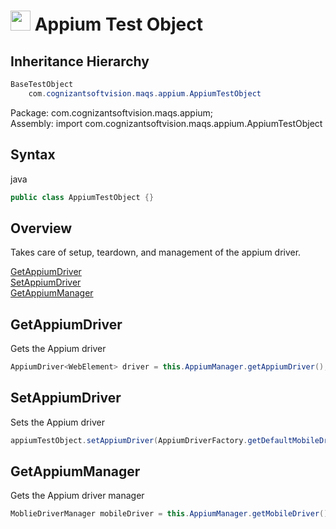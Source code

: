 # <img src="resources/MAQS.jpg" height="32" width="32"> Appium Test Object

## Inheritance Hierarchy
```java
BaseTestObject
    com.cognizantsoftvision.maqs.appium.AppiumTestObject
```
Package: com.cognizantsoftvision.maqs.appium;  
Assembly: import com.cognizantsoftvision.maqs.appium.AppiumTestObject

## Syntax
java
```java
public class AppiumTestObject {}
```

## Overview
Takes care of setup, teardown, and management of the appium driver.

[GetAppiumDriver](#GetAppiumDriver)  
[SetAppiumDriver](#SetAppiumDriver)  
[GetAppiumManager](#GetAppiumManager)     

## GetAppiumDriver
Gets the Appium driver
```java
AppiumDriver<WebElement> driver = this.AppiumManager.getAppiumDriver();
```

## SetAppiumDriver
Sets the Appium driver
```java
appiumTestObject.setAppiumDriver(AppiumDriverFactory.getDefaultMobileDriver());
```

## GetAppiumManager
Gets the Appium driver manager
```java
MoblieDriverManager mobileDriver = this.AppiumManager.getMobileDriver();
```